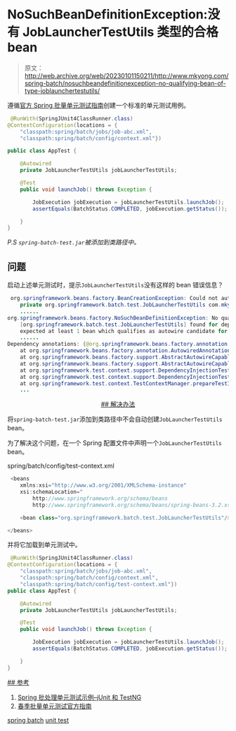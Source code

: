 # NoSuchBeanDefinitionException:没有 JobLauncherTestUtils 类型的合格 bean

> 原文：<http://web.archive.org/web/20230101150211/http://www.mkyong.com/spring-batch/nosuchbeandefinitionexception-no-qualifying-bean-of-type-joblaunchertestutils/>

遵循[官方 Spring 批量单元测试指南](http://web.archive.org/web/20190223065023/http://static.springsource.org/spring-batch/reference/html/testing.html)创建一个标准的单元测试用例。

```java
 @RunWith(SpringJUnit4ClassRunner.class)
@ContextConfiguration(locations = {
    "classpath:spring/batch/jobs/job-abc.xml",
    "classpath:spring/batch/config/context.xml"})

public class AppTest {

    @Autowired
    private JobLauncherTestUtils jobLauncherTestUtils;

    @Test
    public void launchJob() throws Exception {

        JobExecution jobExecution = jobLauncherTestUtils.launchJob();
        assertEquals(BatchStatus.COMPLETED, jobExecution.getStatus());

    }
} 
```

*P.S `spring-batch-test.jar`被添加到类路径中。*

## 问题

启动上述单元测试时，提示`JobLauncherTestUtils`没有这样的 bean 错误信息？

```java
 org.springframework.beans.factory.BeanCreationException: Could not autowire field: 
	private org.springframework.batch.test.JobLauncherTestUtils com.mkyong.AppTest.jobLauncherTestUtils; 
	......
org.springframework.beans.factory.NoSuchBeanDefinitionException: No qualifying bean of type 
	[org.springframework.batch.test.JobLauncherTestUtils] found for dependency: 
	expected at least 1 bean which qualifies as autowire candidate for this dependency. 
	......
Dependency annotations: {@org.springframework.beans.factory.annotation.Autowired(required=true)}
	at org.springframework.beans.factory.annotation.AutowiredAnnotationBeanPostProcessor.postProcessPropertyValues(AutowiredAnnotationBeanPostProcessor.java:288)
	at org.springframework.beans.factory.support.AbstractAutowireCapableBeanFactory.populateBean(AbstractAutowireCapableBeanFactory.java:1122)
	at org.springframework.beans.factory.support.AbstractAutowireCapableBeanFactory.autowireBeanProperties(AbstractAutowireCapableBeanFactory.java:379)
	at org.springframework.test.context.support.DependencyInjectionTestExecutionListener.injectDependencies(DependencyInjectionTestExecutionListener.java:110)
	at org.springframework.test.context.support.DependencyInjectionTestExecutionListener.prepareTestInstance(DependencyInjectionTestExecutionListener.java:75)
	at org.springframework.test.context.TestContextManager.prepareTestInstance(TestContextManager.java:313)
	... 
```

 <ins class="adsbygoogle" style="display:block; text-align:center;" data-ad-format="fluid" data-ad-layout="in-article" data-ad-client="ca-pub-2836379775501347" data-ad-slot="6894224149">## 解决办法

将`spring-batch-test.jar`添加到类路径中不会自动创建`JobLauncherTestUtils` bean。

为了解决这个问题，在一个 Spring 配置文件中声明一个`JobLauncherTestUtils` bean。

spring/batch/config/test-context.xml

```java
 <beans 
	xmlns:xsi="http://www.w3.org/2001/XMLSchema-instance"
	xsi:schemaLocation="
		http://www.springframework.org/schema/beans 
		http://www.springframework.org/schema/beans/spring-beans-3.2.xsd">

    <bean class="org.springframework.batch.test.JobLauncherTestUtils"/>

</beans> 
```

并将它加载到单元测试中。

```java
 @RunWith(SpringJUnit4ClassRunner.class)
@ContextConfiguration(locations = {
    "classpath:spring/batch/jobs/job-abc.xml",
    "classpath:spring/batch/config/context.xml",
    "classpath:spring/batch/config/test-context.xml"})
public class AppTest {

    @Autowired
    private JobLauncherTestUtils jobLauncherTestUtils;

    @Test
    public void launchJob() throws Exception {

        JobExecution jobExecution = jobLauncherTestUtils.launchJob();
        assertEquals(BatchStatus.COMPLETED, jobExecution.getStatus());

    }
} 
```

 <ins class="adsbygoogle" style="display:block" data-ad-client="ca-pub-2836379775501347" data-ad-slot="8821506761" data-ad-format="auto" data-ad-region="mkyongregion">## 参考

1.  [Spring 批处理单元测试示例–jUnit 和 TestNG](http://web.archive.org/web/20190223065023/http://www.mkyong.com/spring-batch/spring-batch-unit-test-example/)
2.  [春季批量单元测试官方指南](http://web.archive.org/web/20190223065023/http://static.springsource.org/spring-batch/reference/html/testing.html)

[spring batch](http://web.archive.org/web/20190223065023/http://www.mkyong.com/tag/spring-batch/) [unit test](http://web.archive.org/web/20190223065023/http://www.mkyong.com/tag/unit-test/)







